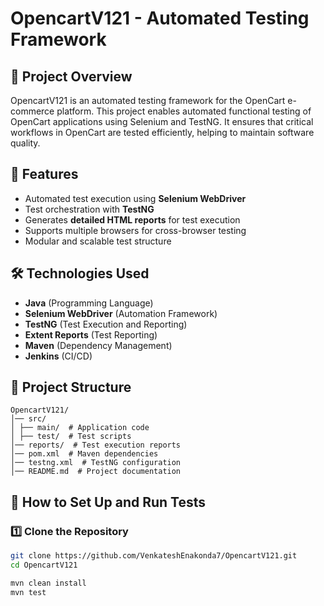 # OpencartV121 - Automated Testing Framework

## 📌 Project Overview
OpencartV121 is an automated testing framework for the OpenCart e-commerce platform. This project enables automated functional testing of OpenCart applications using Selenium and TestNG. It ensures that critical workflows in OpenCart are tested efficiently, helping to maintain software quality.

## 🚀 Features
- Automated test execution using **Selenium WebDriver**
- Test orchestration with **TestNG**
- Generates **detailed HTML reports** for test execution
- Supports multiple browsers for cross-browser testing
- Modular and scalable test structure

## 🛠️ Technologies Used
- **Java** (Programming Language)
- **Selenium WebDriver** (Automation Framework)
- **TestNG** (Test Execution and Reporting)
- **Extent Reports** (Test Reporting)
- **Maven** (Dependency Management)
- **Jenkins** (CI/CD)

## 📂 Project Structure
```
OpencartV121/
│── src/
│ ├── main/  # Application code
│ ├── test/  # Test scripts
│── reports/  # Test execution reports
│── pom.xml  # Maven dependencies
│── testng.xml  # TestNG configuration
│── README.md  # Project documentation
```

## 📖 How to Set Up and Run Tests
### 1️⃣ Clone the Repository
```sh
git clone https://github.com/VenkateshEnakonda7/OpencartV121.git
cd OpencartV121

mvn clean install
mvn test

